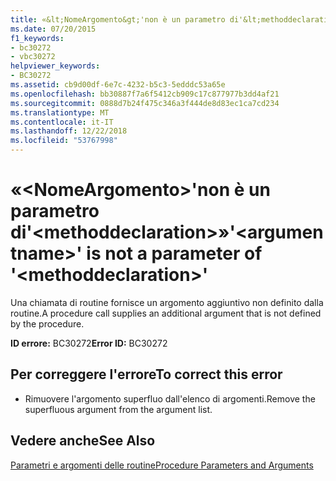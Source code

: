 ```yaml
---
title: «&lt;NomeArgomento&gt;'non è un parametro di'&lt;methoddeclaration&gt;»
ms.date: 07/20/2015
f1_keywords:
- bc30272
- vbc30272
helpviewer_keywords:
- BC30272
ms.assetid: cb9d00df-6e7c-4232-b5c3-5edddc53a65e
ms.openlocfilehash: bb30887f7a6f5412cb909c17c877977b3dd4af21
ms.sourcegitcommit: 0888d7b24f475c346a3f444de8d83ec1ca7cd234
ms.translationtype: MT
ms.contentlocale: it-IT
ms.lasthandoff: 12/22/2018
ms.locfileid: "53767998"
---
```

# <a name="ltargumentnamegt-is-not-a-parameter-of-ltmethoddeclarationgt"></a><span data-ttu-id="910a3-102">«&lt;NomeArgomento&gt;'non è un parametro di'&lt;methoddeclaration&gt;»</span><span class="sxs-lookup"><span data-stu-id="910a3-102">'&lt;argumentname&gt;' is not a parameter of '&lt;methoddeclaration&gt;'</span></span>
<span data-ttu-id="910a3-103">Una chiamata di routine fornisce un argomento aggiuntivo non definito dalla routine.</span><span class="sxs-lookup"><span data-stu-id="910a3-103">A procedure call supplies an additional argument that is not defined by the procedure.</span></span>  
  
 <span data-ttu-id="910a3-104">**ID errore:** BC30272</span><span class="sxs-lookup"><span data-stu-id="910a3-104">**Error ID:** BC30272</span></span>  
  
## <a name="to-correct-this-error"></a><span data-ttu-id="910a3-105">Per correggere l'errore</span><span class="sxs-lookup"><span data-stu-id="910a3-105">To correct this error</span></span>  
  
-   <span data-ttu-id="910a3-106">Rimuovere l'argomento superfluo dall'elenco di argomenti.</span><span class="sxs-lookup"><span data-stu-id="910a3-106">Remove the superfluous argument from the argument list.</span></span>  
  
## <a name="see-also"></a><span data-ttu-id="910a3-107">Vedere anche</span><span class="sxs-lookup"><span data-stu-id="910a3-107">See Also</span></span>  
 [<span data-ttu-id="910a3-108">Parametri e argomenti delle routine</span><span class="sxs-lookup"><span data-stu-id="910a3-108">Procedure Parameters and Arguments</span></span>](../../visual-basic/programming-guide/language-features/procedures/procedure-parameters-and-arguments.md)  

